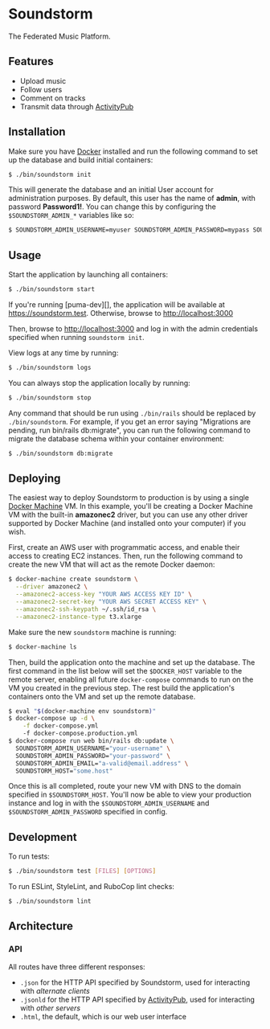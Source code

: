# Soundstorm

The Federated Music Platform.

## Features

* Upload music
* Follow users
* Comment on tracks
* Transmit data through [ActivityPub][]

## Installation

Make sure you have [Docker][] installed and run the following command to
set up the database and build initial containers:

```bash
$ ./bin/soundstorm init
```

This will generate the database and an initial User account for
administration purposes. By default, this user has the name of
**admin**, with password **Password1!**. You can change this by
configuring the `$SOUNDSTORM_ADMIN_*` variables like so:

```bash
$ SOUNDSTORM_ADMIN_USERNAME=myuser SOUNDSTORM_ADMIN_PASSWORD=mypass SOUNDSTORM_ADMIN_EMAIL=totally@valid.email.com ./bin/soundstorm init
```

## Usage

Start the application by launching all containers:

```bash
$ ./bin/soundstorm start
```

If you're running [puma-dev][], the application will be available at
<https://soundstorm.test>. Otherwise, browse to <http://localhost:3000>

Then, browse to <http://localhost:3000> and log in with the admin
credentials specified when running `soundstorm init`.

View logs at any time by running:

```bash
$ ./bin/soundstorm logs
```

You can always stop the application locally by running:

```bash
$ ./bin/soundstorm stop
```

Any command that should be run using `./bin/rails` should be replaced by
`./bin/soundstorm`. For example, if you get an error saying "Migrations
are pending, run bin/rails db:migrate", you can run the following
command to migrate the database schema within your container
environment:

```bash
$ ./bin/soundstorm db:migrate
```

## Deploying

The easiest way to deploy Soundstorm to production is by using a single
[Docker Machine][] VM. In this example, you'll be creating a Docker
Machine VM with the built-in **amazonec2** driver, but you can use any
other driver supported by Docker Machine (and installed onto your
computer) if you wish.

First, create an AWS user with programmatic access, and enable their
access to creating EC2 instances. Then, run the following command to
create the new VM that will act as the remote Docker daemon:

```bash
$ docker-machine create soundstorm \
  --driver amazonec2 \
  --amazonec2-access-key "YOUR AWS ACCESS KEY ID" \
  --amazonec2-secret-key "YOUR AWS SECRET ACCESS KEY" \
  --amazonec2-ssh-keypath ~/.ssh/id_rsa \
  --amazonec2-instance-type t3.xlarge
```

Make sure the new `soundstorm` machine is running:

```bash
$ docker-machine ls
```

Then, build the application onto the machine and set up the database.
The first command in the list below will set the `$DOCKER_HOST` variable
to the remote server, enabling all future `docker-compose` commands to
run on the VM you created in the previous step. The rest build the
application's containers onto the VM and set up the remote database.

```bash
$ eval "$(docker-machine env soundstorm)"
$ docker-compose up -d \
    -f docker-compose.yml
    -f docker-compose.production.yml
$ docker-compose run web bin/rails db:update \
  SOUNDSTORM_ADMIN_USERNAME="your-username" \
  SOUNDSTORM_ADMIN_PASSWORD="your-password" \
  SOUNDSTORM_ADMIN_EMAIL="a-valid@email.address" \
  SOUNDSTORM_HOST="some.host"
```

Once this is all completed, route your new VM with DNS to the domain
specified in `$SOUNDSTORM_HOST`. You'll now be able to view your
production instance and log in with the `$SOUNDSTORM_ADMIN_USERNAME` and
`$SOUNDSTORM_ADMIN_PASSWORD` specified in config.

## Development

To run tests:

```bash
$ ./bin/soundstorm test [FILES] [OPTIONS]
```

To run ESLint, StyleLint, and RuboCop lint checks:

```bash
$ ./bin/soundstorm lint
```

## Architecture

### API

All routes have three different responses:

- `.json` for the HTTP API specified by Soundstorm, used for interacting
  with *alternate clients*
- `.jsonld` for the HTTP API specified by [ActivityPub][], used for
  interacting with *other servers*
- `.html`, the default, which is our web user interface

[ActivityPub]: https://www.w3.org/TR/activitypub/
[Docker]: https://www.docker.com/
[Docker Compose]: https://docs.docker.com/compose/
[Docker Machine]: https://docs.docker.com/machine/
